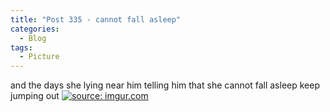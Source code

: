 ```yaml
---
title: "Post 335 - cannot fall asleep"
categories:
  - Blog
tags:
  - Picture
---
```


and the days she lying near him telling him that she cannot fall asleep keep jumping out
<a href="https://imgur.com/jxhImHK"><img src="https://i.imgur.com/jxhImHK.jpg" title="source: imgur.com" /></a>

<script src="https://utteranc.es/client.js"
        repo="serendipityinlife/serendipityinlife.github.io"
        issue-term="pathname"
        theme="github-light"
        crossorigin="anonymous"
        async>
</script>


